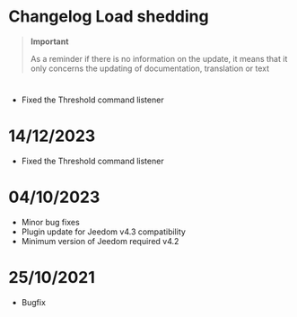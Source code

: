 # Changelog Load shedding

>**Important**
>
>As a reminder if there is no information on the update, it means that it only concerns the updating of documentation, translation or text

# 

- Fixed the Threshold command listener

# 14/12/2023

- Fixed the Threshold command listener

# 04/10/2023

- Minor bug fixes
- Plugin update for Jeedom v4.3 compatibility
- Minimum version of Jeedom required v4.2

# 25/10/2021

- Bugfix
